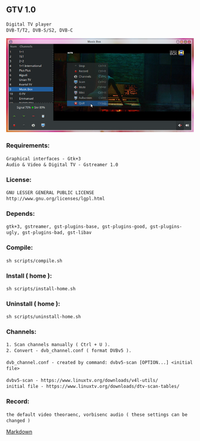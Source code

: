 ## GTV 1.0

	Digital TV player
	DVB-T/T2, DVB-S/S2, DVB-C


![alt text](screenshots.png "Preview")


### Requirements:
	Graphical interfaces - Gtk+3
	Audio & Video & Digital TV - Gstreamer 1.0

### License:
	GNU LESSER GENERAL PUBLIC LICENSE
	http://www.gnu.org/licenses/lgpl.html

### Depends:
	gtk+3, gstreamer, gst-plugins-base, gst-plugins-good, gst-plugins-ugly, gst-plugins-bad, gst-libav

### Compile:
	sh scripts/compile.sh
  
### Install ( home ):
  	sh scripts/install-home.sh

### Uninstall ( home ):
	sh scripts/uninstall-home.sh


### Channels:
	1. Scan channels manually ( Ctrl + U ).
	2. Convert - dvb_channel.conf ( format DVBv5 ).
	
	dvb_channel.conf - created by command: dvbv5-scan [OPTION...] <initial file>

	dvbv5-scan - https://www.linuxtv.org/downloads/v4l-utils/
	initial file - https://www.linuxtv.org/downloads/dtv-scan-tables/

### Record:
	the default video theoraenc, vorbisenc audio ( these settings can be changed )


[Markdown](http://en.wikipedia.com/wiki/Markdown)
